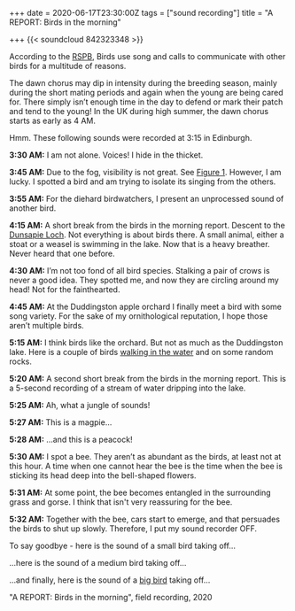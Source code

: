 +++
date = 2020-06-17T23:30:00Z
tags = ["sound recording"]
title = "A REPORT: Birds in the morning"

+++
{{< soundcloud 842323348 >}}

According to the [RSPB]( "https://www.rspb.org.uk/birds-and-wildlife/bird-and-wildlife-guides/ask-an-expert/previous/morningsong.aspx"), Birds use song and calls to communicate with other birds for a multitude of reasons.

The dawn chorus may dip in intensity during the breeding season, mainly during the short mating periods and again when the young are being cared for. There simply isn’t enough time in the day to defend or mark their patch and tend to the young! In the UK during high summer, the dawn chorus starts as early as 4 AM.

Hmm. These following sounds were recorded at 3:15 in Edinburgh.

**3:30 AM:** I am not alone. Voices! I hide in the thicket.

**3:45 AM:** Due to the fog, visibility is not great. See [Figure 1](https://drive.google.com/uc?id=1qTb00XxORqB5DxGzHtglGjDQgHVBvLhe "Figure 1"). However, I am lucky. I spotted a bird and am trying to isolate its singing from the others.

**3:55 AM:** For the diehard birdwatchers, I present an unprocessed sound of another bird.

**4:15 AM:** A short break from the birds in the morning report. Descent to the [Dunsapie Loch](https://drive.google.com/uc?id=1b46RePHjxg5yS0-FPK2UYITrpr75_DK3 "Dunsapie Loch"). Not everything is about birds there. A small animal, either a stoat or a weasel is swimming in the lake. Now that is a heavy breather. Never heard that one before.

**4:30 AM:** I’m not too fond of all bird species. Stalking a pair of crows is never a good idea. They spotted me, and now they are circling around my head! Not for the fainthearted.

**4:45 AM:** At the Duddingston apple orchard I finally meet a bird with some song variety. For the sake of my ornithological reputation, I hope those aren’t multiple birds.

**5:15 AM:** I think birds like the orchard. But not as much as the Duddingston lake. Here is a couple of birds [walking in the water](https://drive.google.com/uc?id=1UpBS-jf7ZJ7V8nE5i2bjrkbLOuywZpW5 "walking in the water") and on some random rocks.

**5:20 AM:** A second short break from the birds in the morning report. This is a 5-second recording of a stream of water dripping into the lake.

**5:25 AM:** Ah, what a jungle of sounds!

**5:27 AM:** This is a magpie…

**5:28 AM:** …and this is a peacock!

**5:30 AM:** I spot a bee. They aren’t as abundant as the birds, at least not at this hour. A time when one cannot hear the bee is the time when the bee is sticking its head deep into the bell-shaped flowers.

**5:31 AM:** At some point, the bee becomes entangled in the surrounding grass and gorse. I think that isn't very reassuring for the bee.

**5:32 AM:** Together with the bee, cars start to emerge, and that persuades the birds to shut up slowly. Therefore, I put my sound recorder OFF.

To say goodbye - here is the sound of a small bird taking off…

…here is the sound of a medium bird taking off…

…and finally, here is the sound of a [big bird](https://drive.google.com/uc?id=1Sd0KEokMbJ1vasNcZmNItNImabbjdbht "big bird") taking off…

"A REPORT: Birds in the morning", field recording, 2020